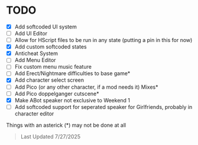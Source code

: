 # TODO

- [x] Add softcoded UI system
- [ ] Add UI Editor
- [ ] Allow for HScript files to be run in any state (putting a pin in this for now)
- [x] Add custom softcoded states
- [x] Anticheat System
- [ ] Add Menu Editor
- [ ] Fix custom menu music feature
- [ ] Add Erect/Nightmare difficulties to base game*
- [x] Add character select screen 
- [ ] Add Pico (or any other character, if a mod needs it) Mixes*
- [ ] Add Pico doppelganger cutscene*
- [x] Make ABot speaker not exclusive to Weekend 1
- [ ] Add softcoded support for seperated speaker for Girlfriends, probably in character editor

Things with an asterick (*) may not be done at all

> Last Updated 7/27/2025
